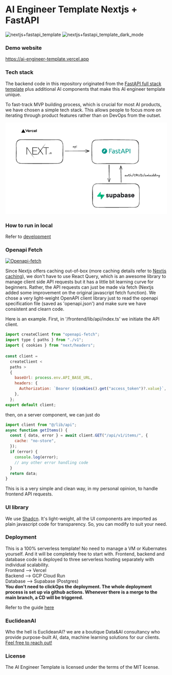 # AI Engineer Template Nextjs + FastAPI

![nextjs+fastapi_template](nextjs+fastapi-template.png)
![nextjs+fastapi_template_dark_mode](nextjs+fastapi-template-dark-mode.png)

### Demo website

https://ai-engineer-template.vercel.app

### Tech stack

The backend code in this repository originated from the [FastAPI full stack template](https://github.com/fastapi/full-stack-fastapi-template) plus additional AI components that make this AI engineer template unique.

To fast-track MVP building process, which is crucial for most AI products, we have chosen a simple tech stack. This allows people to focus more on iterating through product features rather than on DevOps from the outset.

![architecture](architecture.png)

### How to run in local

Refer to [development](development.md)

### Openapi Fetch

[![Openapi-fetch](https://openapi-ts.pages.dev/assets/openapi-fetch.svg "Openapi-fetch")](https://openapi-ts.pages.dev/openapi-fetch/ "Openapi-fetch")

Since Nextjs offers caching out-of-box (more caching details refer to [Nextjs caching](http://https://nextjs.org/docs/app/building-your-application/caching "Nextjs caching")), we don't have to use React Query, which is an awesome library to manage client side API requests but it has a little bit learning curve for beginners. Rather, the API requests can just be made via fetch (Nextjs added some improvement on the original javascript fetch function). We chose a very light-weight OpenAPI client library just to read the openapi specification file (saved as 'openapi.json') and make sure we have consistent and clearn code.

Here is an example.
First, in '/frontend/lib/api/index.ts' we initiate the API client.

```javascript
import createClient from "openapi-fetch";
import type { paths } from "./v1";
import { cookies } from "next/headers";

const client =
  createClient <
  paths >
  {
    baseUrl: process.env.API_BASE_URL,
    headers: {
      Authorization: `Bearer ${cookies().get("access_token")?.value}`,
    },
  };
export default client;
```

then, on a server component, we can just do

```javascript
import client from "@/lib/api";
async function getItems() {
  const { data, error } = await client.GET("/api/v1/items/", {
    cache: "no-store",
  });
  if (error) {
    console.log(error);
    // any other error handling code
  }
  return data;
}
```

This is is a very simple and clean way, in my personal opinion, to handle frontend API requests.

### UI library

We use [Shadcn](https://ui.shadcn.com/ "Shadcn"). It's light-weight, all the UI components are imported as plain javascript code for transparency. So, you can modify to suit your need.

### Deployment

This is a 100% serverless template! No need to manage a VM or Kubernates yourself. And it will be completely free to start with. Frontend, backend and database code is deployed to three serverless hosting separately with individual scalability.<br>
Frontend --> Vercel<br>
Backend --> GCP Cloud Run<br>
Database --> Supabase (Postgres)<br>
**You don't need to clickOps the deployment. The whole deployment process is set up via github actions. Whenever there is a merge to the main branch, a CD will be triggered.**

Refer to the guide [here](deployment.md)

### EuclideanAI

Who the hell is EuclideanAI? we are a boutique Data&AI consultancy who provide purpose-built AI, data, machine learning solutions for our clients. [Feel free to reach out!](https://euclideanai.com/contactus/)

### License

The AI Engineer Template is licensed under the terms of the MIT license.

